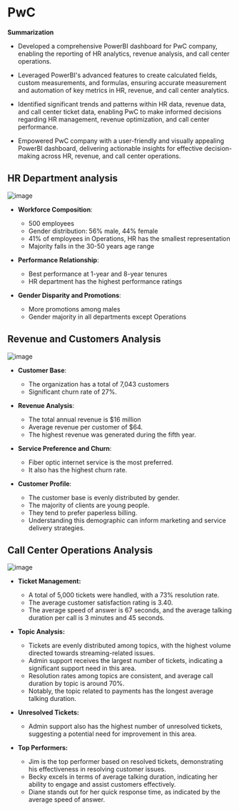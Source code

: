 # PwC

**Summarization**

- Developed a comprehensive PowerBI dashboard for PwC company, enabling the reporting of HR analytics, revenue analysis, and call center operations.

- Leveraged PowerBI's advanced features to create calculated fields, custom measurements, and formulas, ensuring accurate measurement and automation of key metrics in HR, revenue, and call center analytics.

- Identified significant trends and patterns within HR data, revenue data, and call center ticket data, enabling PwC to make informed decisions regarding HR management, revenue optimization, and call center performance.

- Empowered PwC company with a user-friendly and visually appealing PowerBI dashboard, delivering actionable insights for effective decision-making across HR, revenue, and call center operations.



## HR Department analysis



![image](https://github.com/beishenov3197/PwC/assets/112967670/d2e0927b-96ca-4233-987b-cde1d75579a8)



- **Workforce Composition**: 
  - 500 employees
  - Gender distribution: 56% male, 44% female
  - 41% of employees in Operations, HR has the smallest representation
  - Majority falls in the 30-50 years age range

- **Performance Relationship**: 
  - Best performance at 1-year and 8-year tenures
  - HR department has the highest performance ratings

- **Gender Disparity and Promotions**: 
  - More promotions among males
  - Gender majority in all departments except Operations



## Revenue and Customers Analysis



![image](https://github.com/beishenov3197/PwC/assets/112967670/f1375998-ce6f-4270-b88e-1b4cf93c573c)




- **Customer Base**:
  - The organization has a total of 7,043 customers
  - Significant churn rate of 27%. 

- **Revenue Analysis**:
  - The total annual revenue is $16 million
  - Average revenue per customer of $64.
  - The highest revenue was generated during the fifth year.

- **Service Preference and Churn**:
  - Fiber optic internet service is the most preferred.
  - It also has the highest churn rate.

- **Customer Profile**:
  - The customer base is evenly distributed by gender.
  - The majority of clients are young people.
  - They tend to prefer paperless billing.
  - Understanding this demographic can inform marketing and service delivery strategies.



## Call Center Operations Analysis



![image](https://github.com/beishenov3197/PwC/assets/112967670/b623b0fb-1c84-4284-aa08-9825cdff3e20)




- **Ticket Management:**
  - A total of 5,000 tickets were handled, with a 73% resolution rate.
  - The average customer satisfaction rating is 3.40.
  - The average speed of answer is 67 seconds, and the average talking duration per call is 3 minutes and 45 seconds.

- **Topic Analysis:**

  - Tickets are evenly distributed among topics, with the highest volume directed towards streaming-related issues.
  - Admin support receives the largest number of tickets, indicating a significant support need in this area.
  - Resolution rates among topics are consistent, and average call duration by topic is around 70%.
  - Notably, the topic related to payments has the longest average talking duration.

- **Unresolved Tickets:**
    - Admin support also has the highest number of unresolved tickets, suggesting a potential need for improvement in this area.

- **Top Performers:**

  - Jim is the top performer based on resolved tickets, demonstrating his effectiveness in resolving customer issues.
  - Becky excels in terms of average talking duration, indicating her ability to engage and assist customers effectively.
  - Diane stands out for her quick response time, as indicated by the average speed of answer.
